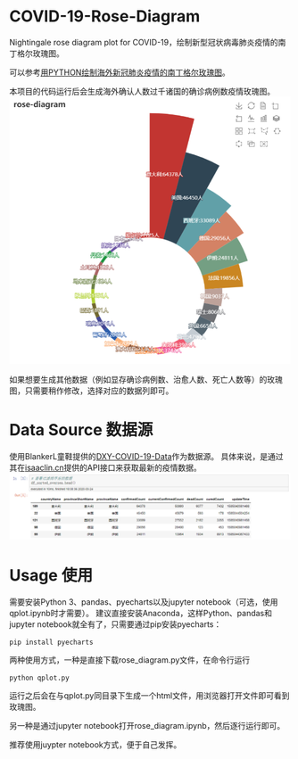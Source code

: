 # COVID-19-Rose-Diagram
Nightingale rose diagram plot for COVID-19，绘制新型冠状病毒肺炎疫情的南丁格尔玫瑰图。

可以参考[用PYTHON绘制海外新冠肺炎疫情的南丁格尔玫瑰图](https://qcloud.fun/2020/03/23/covid-19-rose-diagram-with-python/)。

本项目的代码运行后会生成海外确认人数过千诸国的确诊病例数疫情玫瑰图。
![海外诸国确诊人数玫瑰图](https://github.com/qqgit/COVID-19-Rose-Diagram/blob/master/rose-diagram.PNG)

如果想要生成其他数据（例如显存确诊病例数、治愈人数、死亡人数等）的玫瑰图，只需要稍作修改，选择对应的数据列即可。

# Data Source 数据源
使用BlankerL童鞋提供的[DXY-COVID-19-Data](https://github.com/BlankerL/DXY-COVID-19-Data)作为数据源。
具体来说，是通过其在[isaaclin.cn](https://lab.isaaclin.cn/nCoV/)提供的API接口来获取最新的疫情数据。
![使用的数据示例](https://github.com/qqgit/COVID-19-Rose-Diagram/blob/master/selected-data.PNG)

# Usage 使用
需要安装Python 3、pandas、pyecharts以及jupyter notebook（可选，使用qplot.ipynb时才需要）。
建议直接安装Anaconda，这样Python、pandas和jupyter notebook就全有了，只需要通过pip安装pyecharts：
```
pip install pyecharts
```
两种使用方式，一种是直接下载rose_diagram.py文件，在命令行运行
```
python qplot.py
```
运行之后会在与qplot.py同目录下生成一个html文件，用浏览器打开文件即可看到玫瑰图。

另一种是通过jupyter notebook打开rose_diagram.ipynb，然后逐行运行即可。

推荐使用juypter notebook方式，便于自己发挥。